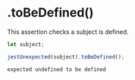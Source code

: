 # .toBeDefined()

This assertion checks a subject is defined.

```js
let subject;

jestUnexpected(subject).toBeDefined();
```

<!-- evaldown output:true -->

```
expected undefined to be defined
```
